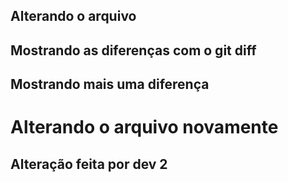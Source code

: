 ## Alterando o arquivo
## Mostrando as diferenças com o git diff
## Mostrando mais uma diferença
<h1>Alterando o arquivo novamente</h1>
<h2>Alteração feita por dev 2 </h2>
